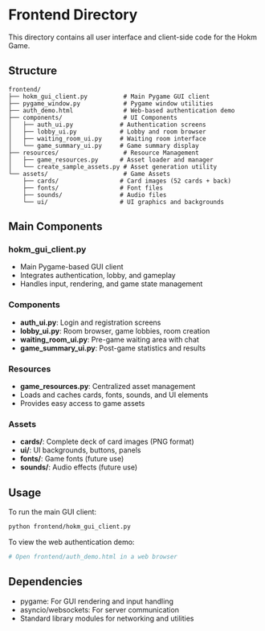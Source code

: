 # Frontend Directory

This directory contains all user interface and client-side code for the Hokm Game.

## Structure

```
frontend/
├── hokm_gui_client.py          # Main Pygame GUI client
├── pygame_window.py            # Pygame window utilities
├── auth_demo.html              # Web-based authentication demo
├── components/                 # UI Components
│   ├── auth_ui.py             # Authentication screens
│   ├── lobby_ui.py            # Lobby and room browser
│   ├── waiting_room_ui.py     # Waiting room interface
│   └── game_summary_ui.py     # Game summary display
├── resources/                  # Resource Management
│   ├── game_resources.py      # Asset loader and manager
│   └── create_sample_assets.py # Asset generation utility
└── assets/                     # Game Assets
    ├── cards/                 # Card images (52 cards + back)
    ├── fonts/                 # Font files
    ├── sounds/                # Audio files
    └── ui/                    # UI graphics and backgrounds
```

## Main Components

### hokm_gui_client.py
- Main Pygame-based GUI client
- Integrates authentication, lobby, and gameplay
- Handles input, rendering, and game state management

### Components
- **auth_ui.py**: Login and registration screens
- **lobby_ui.py**: Room browser, game lobbies, room creation
- **waiting_room_ui.py**: Pre-game waiting area with chat
- **game_summary_ui.py**: Post-game statistics and results

### Resources
- **game_resources.py**: Centralized asset management
- Loads and caches cards, fonts, sounds, and UI elements
- Provides easy access to game assets

### Assets
- **cards/**: Complete deck of card images (PNG format)
- **ui/**: UI backgrounds, buttons, panels
- **fonts/**: Game fonts (future use)
- **sounds/**: Audio effects (future use)

## Usage

To run the main GUI client:
```bash
python frontend/hokm_gui_client.py
```

To view the web authentication demo:
```bash
# Open frontend/auth_demo.html in a web browser
```

## Dependencies

- pygame: For GUI rendering and input handling
- asyncio/websockets: For server communication
- Standard library modules for networking and utilities
